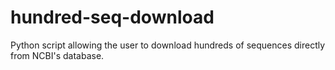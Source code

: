 # hundred-seq-download
Python script allowing the user to download hundreds of sequences directly from NCBI's database. 
